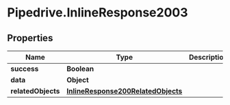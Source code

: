 # Pipedrive.InlineResponse2003

## Properties

Name | Type | Description | Notes
------------ | ------------- | ------------- | -------------
**success** | **Boolean** |  | [optional] 
**data** | **Object** |  | [optional] 
**relatedObjects** | [**InlineResponse200RelatedObjects**](InlineResponse200RelatedObjects.md) |  | [optional] 


